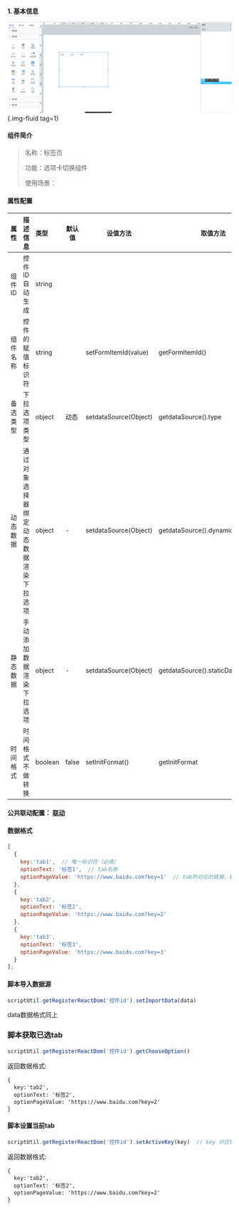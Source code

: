 **1\. 基本信息**

![标签页](../../assets/img/tab.png "标签页"){.img-fluid tag=1}

#### **组件简介**

> 名称：标签页
>
> 功能：选项卡切换组件
>
> 使用场景：

#### **属性配置**

| 属性    | 描述信息         | 类型   | 默认值 | 设值方法                   | 取值方法   |
| :------ | :--------------- | :----- | ------ | -------------------------- | ---------- |
| 组件 ID | 控件 ID 自动生成 | string |        |                            |            |
| 组件名称    | 控件的赋值标识符       | string |        | setFormItemId(value) | getFormItemId() |
| 备选类型 | 下拉选项类型   | object | 动态 | setdataSource(Object)        | getdataSource().type  |
| 动态数据 | 通过对象选择器绑定动态数据渲染下拉选项 | object | -   | setdataSource(Object)  | getdataSource().dynamicDataSource |
| 静态数据 | 手动添加数据渲染下拉选项 | object  | - | setdataSource(Object) | getdataSource().staticDataSource  |
| 时间格式 | 时间格式不做转换 | boolean | false | setInitFormat()         | getInitFormat         |

#### **公共联动配置**： [联动](../../../CommonIntro/link.md)

#### **数据格式**
```js
[
  {
    key:'tab1',  // 唯一标识符（必填）
    optionText: '标签1',  // tab名称
    optionPageValue: 'https://www.baidu.com?key=1'  // tab所对应的链接，如需参数联动，跟在链接后面，tabs对应页面中的的联动控件绑定内容加载事件即可 e.g. 'https://www.baidu.com?name=lisi&age=18'
  },
  {
    key:'tab2',
    optionText: '标签2',
    optionPageValue: 'https://www.baidu.com?key=2'
  },
  {
    key:'tab3',
    optionText: '标签3',
    optionPageValue: 'https://www.baidu.com?key=3'
  }
];
```

#### **脚本导入数据源**

```js
scriptUtil.getRegisterReactDom('控件id').setImportData(data)
```

data数据格式同上

### 脚本获取已选tab

```js
scriptUtil.getRegisterReactDom('控件id').getChooseOption()
``` 

返回数据格式:
```
{
  key:'tab2',
  optionText: '标签2',
  optionPageValue: 'https://www.baidu.com?key=2'
}
```

#### **脚本设置当前tab**

```js
scriptUtil.getRegisterReactDom('控件id').setActiveKey(key)  // key 对应tab的唯一标识符
``` 

返回数据格式:
```
{
  key:'tab2',
  optionText: '标签2',
  optionPageValue: 'https://www.baidu.com?key=2'
}
```
